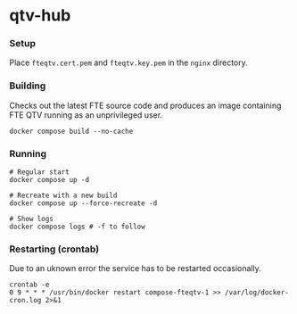 # qtv-hub

### Setup

Place `fteqtv.cert.pem` and `fteqtv.key.pem` in the `nginx` directory.

### Building

Checks out the latest FTE source code and produces an image containing
FTE QTV running as an unprivileged user.

```shell
docker compose build --no-cache
```

### Running

```shell
# Regular start
docker compose up -d

# Recreate with a new build 
docker compose up --force-recreate -d

# Show logs
docker compose logs # -f to follow
```

### Restarting (crontab)
Due to an uknown error the service has to be restarted occasionally.

```shell
crontab -e
0 9 * * * /usr/bin/docker restart compose-fteqtv-1 >> /var/log/docker-cron.log 2>&1
```
